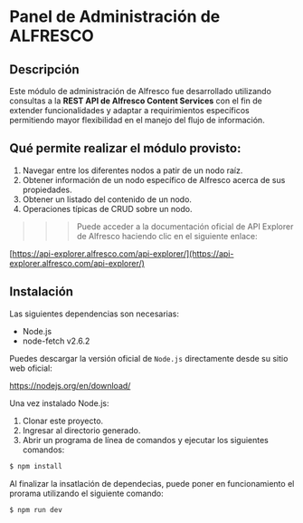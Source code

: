 # Panel de Administración de ALFRESCO

## Descripción

Este módulo de administración de Alfresco fue desarrollado utilizando consultas a la __REST API de Alfresco Content Services__ con el fin de extender funcionalidades y adaptar a requirimientos específicos permitiendo mayor flexibilidad en el manejo del flujo de información.

## Qué permite realizar el módulo provisto:

1. Navegar entre los diferentes nodos a patir de un nodo raíz.
2. Obtener información de un nodo específico de Alfresco acerca de sus propiedades.
3. Obtener un listado del contenido de un nodo.
4. Operaciones típicas de CRUD sobre un nodo.


>>> Puede acceder a la documentación oficial de API Explorer de Alfresco haciendo clic en el siguiente enlace:

[https://api-explorer.alfresco.com/api-explorer/](https://api-explorer.alfresco.com/api-explorer/)

## Instalación

Las siguientes dependencias son necesarias:

* Node.js
* node-fetch v2.6.2

Puedes descargar la versión oficial de `Node.js` directamente desde su sitio web oficial:

https://nodejs.org/en/download/

Una vez instalado Node.js:
1. Clonar este proyecto.
2. Ingresar al directorio generado.
3. Abrir un programa de línea de comandos y ejecutar los siguientes comandos:

``` bash
$ npm install
```

Al finalizar la insatlación de dependecias, puede poner en funcionamiento el prorama utilizando el siguiente comando:

``` bash
$ npm run dev
```


